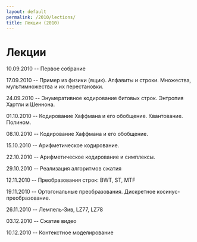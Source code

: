 ```yaml
---
layout: default
permalink: /2010/lections/
title: Лекции (2010)
---
```


# Лекции

10.09.2010 -- Первое собрание

17.09.2010 -- Пример из физики (ящик). Алфавиты и строки. Множества, мультимножества и их перестановки.

24.09.2010 -- Энумеративное кодирование битовых строк. Энтропия Хартли и Шеннона.

01.10.2010 -- Кодирование Хаффмана и его обобщение. Квантование. Полином.

08.10.2010 -- Кодирование Хаффмана и его обобщение.

15.10.2010 -- Арифметическое кодирование.

22.10.2010 -- Арифметическое кодирование и симплексы.

29.10.2010 -- Реализация алгоритмов сжатия

12.11.2010 -- Преобразования строк: BWT, ST, MTF

19.11.2010 -- Ортогональные преобразования. Дискретное косинус-преобразование.

26.11.2010 -- Лемпель-Зив, LZ77, LZ78

03.12.2010 -- Сжатие видео

10.12.2010 -- Контекстное моделирование
